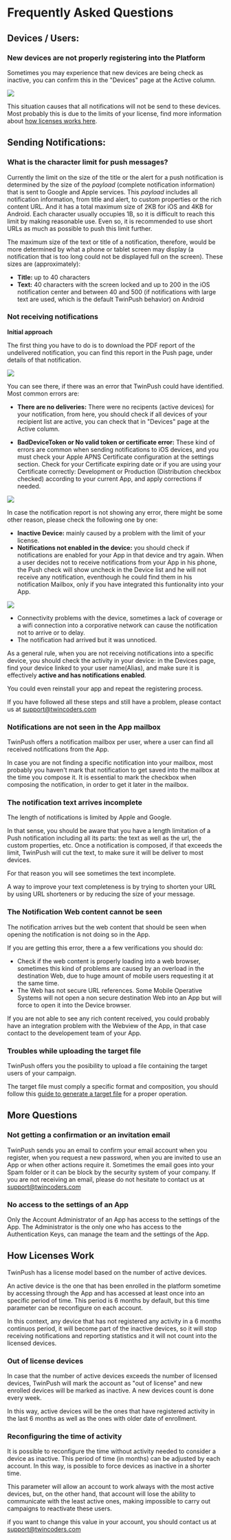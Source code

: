 # Frequently Asked Questions

## Devices / Users:
### New devices are not properly registering into the Platform

Sometimes you may experience that new devices are being check as inactive, you can confirm this in the "Devices" page at the Active column.

[![](https://i.imgur.com/qcmuH4Ll.png)](https://i.imgur.com/qcmuH4L.png)

This situation causes that all notifications will not be send to these devices. Most probably this is due to the limits of your license, find more information about [how licenses works here](#how-licenses-work). 



## Sending Notifications:

### What is the character limit for push messages?

Currently the limit on the size of the title or the alert for a push notification is determined by the size of the _payload_ (complete notification information) that is sent to Google and Apple services. This _payload_ includes all notification information, from title and alert, to custom properties or the rich content URL. And it has a total maximum size of 2KB for iOS and 4KB for Android. Each character usually occupies 1B, so it is difficult to reach this limit by making reasonable use. Even so, it is recommended to use short URLs as much as possible to push this limit further.

The maximum size of the text or title of a notification, therefore, would be more determined by what a phone or tablet screen may display (a notification that is too long could not be displayed full on the screen). These sizes are (approximately):

* **Title:** up to 40 characters
* **Text:** 40 characters with the screen locked and up to 200 in the iOS notification center and between 40 and 500 (if notifications with large text are used, which is the default TwinPush behavior) on Android

### Not receiving notifications

**Initial approach**

The first thing you have to do is to download the PDF report of the undelivered notification, you can find this report in the Push page, under details of that notification. 

[![](https://i.imgur.com/WXtySn1l.png)](https://i.imgur.com/WXtySn1.png)


You can see there, if there was an error that TwinPush could have identified. Most common errors are:

* **There are no deliveries:** There were no recipents (active devices) for your notification, from here, you should check if all devices of your recipient list are active, you can check that in "Devices" page at the Active column.

* **BadDeviceToken or No valid token or certificate error:** These kind of errors are common when sending notifications to iOS devices, and you must check your Apple APNS Certificate configuration at the settings section. Check for your Certificate expiring date or if you are using your Certificate correctly: Development or Production (Distribution checkbox checked) according to your current App, and apply corrections if needed.

[![](https://i.imgur.com/w1Yjmysl.png)](https://i.imgur.com/w1Yjmys.png)


In case the notification report is not showing any error, there might be some other reason, please check the following one by one:

* **Inactive Device:** mainly caused by a problem with the limit of your license.
* **Notifications not enabled in the device:** you should check if notifications are enabled for your App in that device and try again. When a user decides not to receive notifications from your App in his phone, the Push check will show uncheck in the Device list and he will not receive any notification, eventhough he could find them in his notification Mailbox, only if you have integrated this funtionality into your App.

[![](https://i.imgur.com/HniCiyDl.png)](https://i.imgur.com/HniCiyD.png)

* Connectivity problems with the device, sometimes a lack of coverage or a wifi connection into a corporative network can cause the notification not to arrive or to delay.
* The notification had arrived but it was unnoticed.

As a general rule, when you are not receiving notifications into a specific device, you should check the activity in your device: in the Devices page, find your device linked to your user name(Alias), and make sure it is effectively **active and has notifications enabled**. 

You could even reinstall your app and repeat the registering process.

If you have followed all these steps and still have a problem, please contact us at [support@twincoders.com](mailto:support@twincoders.com)


### Notifications are not seen in the App mailbox

TwinPush offers a notification mailbox per user, where a user can find all received notifications from the App.

In case you are not finding a specific notification into your mailbox, most probably you haven't mark that notification to get saved into the mailbox at the time you compose it. It is essential to mark the checkbox when composing the notification, in order to get it later in the mailbox.

### The notification text arrives incomplete

The length of notifications is limited by Apple and Google.

In that sense, you should be aware that you have a length limitation of a Push notification including all its parts: the text as well as the url, the custom properties, etc. Once a notification is composed, if that exceeds the limit, TwinPush will cut the text, to make sure it will be deliver to most devices.

For that reason you will see sometimes the text incomplete.

A way to improve your text completeness is by trying to shorten your URL by using URL shorteners or by reducing the size of your message.

### The Notification Web content cannot be seen

The notification arrives but the web content that should be seen when opening the notification is not doing so in the App.

If you are getting this error, there a a few verifications you should do:

* Check if the web content is properly loading into a web browser, sometimes this kind of problems are caused by an overload in the destination Web, due to huge amount of mobile users requesting it at the same time.
* The Web has not secure URL references. Some Mobile Operative Systems will not open a non secure destination Web into an App but will force to open it into the Device browser.

If you are not able to see any rich content received, you could probably have an integration problem with the Webview of the App, in that case contact to the developement team of your App.


### Troubles while uploading the target file

TwinPush offers you the posibility to upload a file containing the target users of your campaign.

The target file must comply a specific format and composition, you should follow this [guide to generate a target file](https://twincoders.atlassian.net/wiki/display/TWP/Import+target+file) for a proper operation.


## More Questions

### Not getting a confirmation or an invitation email

TwinPush sends you an email to confirm your email account when you register, when you request a new password, when you are invited to use an App or when other actions require it. Sometimes the email goes into your Spam folder or it can be block by the security system of your company. If you are not receiving an email, please do not hesitate to contact us at [support@twincoders.com](mailto:support@twincoders.com)


### No access to the settings of an App

Only the Account Administrator of an App has access to the settings of the App. The Administrator is the only one who has access to the Authentication Keys, can manage the team and the settings of the App.






## How Licenses Work

TwinPush has a license model based on the number of active devices.

An active device is the one that has been enrolled in the platform sometime by accessing through the App and has accessed at least once into an specific period of time. This period is 6 months by default, but this time parameter can be reconfigure on each account.

In this context, any device that has not registered any activity in a 6 months continuos period, it will become part of the inactive devices, so it will stop receiving notifications and reporting statistics and it will not count into the licensed devices.


### Out of license devices

In case that the number of active devices exceeds the number of licensed devices, TwinPush will mark the account as "out of license" and new enrolled devices will be marked as inactive. A new devices count is done every week.

In this way, active devices will be the ones that have registered activity in the last 6 months as well as the ones with older date of enrollment.

### Reconfiguring the time of activity

It is possible to reconfigure the time without activity needed to consider a device as inactive. This period of time (in months) can be adjusted by each account. In this way, is possible to force devices as inactive in a shorter time.

This parameter will allow an account to work always with the most active devices, but, on the other hand, that account will lose the ability to communicate with the least active ones, making impossible to carry out campaigns to reactivate these users.

if you want to change this value in your account, you should contact us at [support@twincoders.com](mailto:support@twincoders.com)

